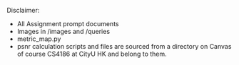 Disclaimer: 
- All Assignment prompt documents
- Images in /images and /queries
- metric_map.py
- psnr calculation scripts and files
are sourced from a directory on Canvas of course CS4186 at CityU HK and belong to them.